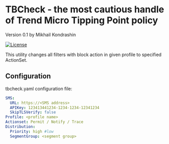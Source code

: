 # TBCheck - the most cautious handle of Trend Micro Tipping Point policy

Version 0.1
by Mikhail Kondrashin

[![License](https://img.shields.io/badge/License-Apache%202-blue.svg)](https://opensource.org/licenses/Apache-2.0)


This utility changes all filters with block action in given profile to specified ActionSet.

## Configuration

tbcheck.yaml configuration file:
```yaml
SMS:
  URL: https://<SMS address>
  APIKey: 123413441234-1234-1234-12341234
  SkipTLSVerify: false
Profile: <profile name>
Actionset: Permit / Notify / Trace
Distribution:
  Priority: high #low
  SegmentGroup: <segment group>
```
